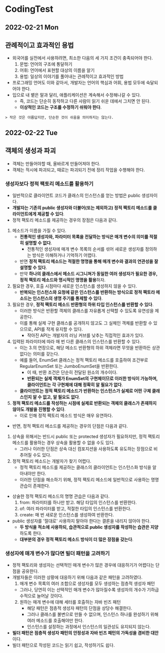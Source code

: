 # CodingTest
## 2022-02-21 Mon

## 관례적이고 효과적인 용법
* 외국어를 실전에서 사용하려면, 최소한 다음의 세 가지 조건이 충족되어야 한다.
  1. 문법: 언어의 구조에 통달하기
  2. 어휘: 언어에서 표현할 대상의 이름을 알기
  3. 용법: 일상의 이야기를 풀어내는 관례적이고 효과적인 방법
* 프로그래밍 언어도 이와 같아서, 개발자는 언어의 핵심과 어휘, 용법 모두에 숙달되어야 한다.
* 입으로 내 뱉은 말과 달리, 애플리케이션은 계속해서 수정해나갈 수 있다.
  * 즉, 코드는 단순히 동작하고 다른 사람이 읽기 쉬운 데에서 그치면 안 된다.
  * **이상적인 코드는 구조를 수정하기 쉬워야 한다**.
```
> 작은 것은 아름답지만, 단순한 것이 쉬움을 의미하지는 않는다.
```

## 2022-02-22 Tue
## 객체의 생성과 파괴
* 객체는 만들어야할 때, 올바르게 만들어져야 한다.
* 객체는 적시에 파괴되고, 때로는 파괴되기 전에 정리 작업을 수행해야 한다.

### 생성자보다 정적 팩토리 메소드를 활용하기
* 일반적으로 클라이언트 코드가 클래스의 인스턴스를 얻는 방법은 public 생성자이다.
* **개발자는 기존의 public 생성자와 더불어(또는 제외하고) 정적 팩토리 메소드를 클라이언트에게 제공할 수 있다**.
* 정적 팩토리 메소드를 제공하는 경우의 장점은 다음과 같다.
1. 메소드가 이름을 가질 수 있다.
   * **전통적인 생성자와, 파라미터 목록을 전달하는 방식은 매개 변수의 의미를 적절히 설명할 수 없다**.
     * 전통적인 생성자에 매개 변수 목록의 순서를 섞어 새로운 생성자를 정의하는 방식은 이해하거나 기억하기 어렵다.
   * 반면 **정적 팩토리 메소드는 적절한 명명을 통해 매개 변수와 결과의 연관성을 잘 설명할 수 있다**.
   * 만약 **하나의 클래스에서 메소드 시그니쳐가 동일한 여러 생성자가 필요한 경우, 정적 팩토리 메소드와 명시적인 명명을 활용**하자.
2. 필요한 경우, 호출 시점마다 새로운 인스턴스를 생성하지 않을 수 있다.
   * **반복되는 인스턴스와 요청에 같은 인스턴스를 반환하는 방식으로 정적 팩토라 메소드는 인스턴스의 생명 주기를 통제할 수 있다**.
3. 필요한 경우, **정적 팩토리 메소드 반환형의 하위 타입 인스턴스를 반환할 수 있다**.
   * 이러한 방식은 반환할 객체의 클래스를 자유롭게 선택할 수 있도록 유연성을 제공한다.
   * 이를 통해 실제 구현 클래스를 공개하지 않고도 그 실체인 객체를 반환할 수 있으므로, API를 작게 유지할 수 있다.
     * 작아진 API는 개발자의 러닝 커브를 낮추는 직접적인 효과가 있다.
4. 입력된 파라미터에 따라 매 번 다른 클래스의 인스턴스를 반환할 수 있다.
   * 이는 3.의 연장으로, 해당 메소드 반환형의 하위 객체라면 무엇을 반환하든 상관없다는 의미를 갖는다.
   * 예를 들어, EnumSet 클래스는 정적 팩토리 메소드를 호출하여 조건부로 RegularEnumSet 또는 JumboEnumSet을 반환한다.
     * 이 때, 반환 조건은 단순히 전달된 원소의 개수이다.
     * **반환되는 실제 객체가 EnumSet의 구현체이므로 이러한 방식이 가능하며, 클라이언트는 각 구현체에 대해 정확히 알 필요가 없다**.
   * **클라이언트는 정적 팩토리 메소드가 반환하는 인스턴스가 실제로 어떤 구체 클래스인지 알 수 없고, 알 필요도 없다**.
5. **정적 팩토리 메소드를 작성하는 시점에 실제로 반환되는 객체의 클래스가 존재하지 않아도 개발을 진행할 수 있다**.
   * 이로 인해 정적 팩토리 메소드 방식은 매우 유연하다.
* 반면, 정적 팩토리 메소드를 제공하는 경우의 단점은 다음과 같다.
1. 상속을 위해서는 반드시 public 또는 protected 생성자가 필요하지만, 정적 팩토리 메소드를 활용하는 경우 상속을 활용할 수 없을 수도 있다.
   * 그러나 이러한 단점은 상속 대신 컴포지션을 사용하도록 유도하는 장점으로 비추어질 수도 있다.
2. 정적 팩토리 메소드는 개발자가 찾기 어렵다.
   * 정적 팩토리 메소드를 제공하는 클래스의 클라이언트는 인스턴스화 방식을 알아내야만 한다.
   * 이러한 단점을 해소하기 위해, 정적 팩토리 메소드에 일반적으로 사용하는 명명 관습이 존재한다.
* 상술한 정적 팩토리 메소드의 명명 관습은 다음과 같다.
  1. from: 파라미터를 하나만 받고. 해당 타입의 인스턴스를 반환한다.
  2. of: 여러 파라미터를 받고, 적절한 타입의 인스턴스를 반환한다.
  3. create: 매 번 새로운 인스턴스를 생성하여 반환한다.
* public 생성자를 '절대로' 사용하지 말아야 한다는 결론을 내리지 않아야 한다.
  * **두 방식을 적소에 사용하되, 습관적으로 public 생성자를 작성하는 습관은 지양**하도록 한다.
  * **대부분의 경우 정적 팩토리 메소드 방식이 더 많은 장점을 갖는다**.

### 생성자에 매개 변수가 많다면 빌더 패턴을 고려하기
* 정적 팩토리와 생성자는 선택적인 매개 변수가 많은 경우에 대응하기가 어렵다는 단점을 공유한다.
* 개발자들은 이러한 상황에 대응하기 위해 다음과 같은 패턴을 고려하였다.
  1. 매개 변수 목록의 여러 조합으로 생성자를 모두 생성하는 점층적 생성자 패턴
    * 그러나, 당연히 이는 선택적인 매개 변수가 많아질수록 생성자의 개수가 기하급수적으로 늘어날 것이다.
  2. 원하는 매개 변수에 대해 세터를 호츌하는 자바 빈즈 패턴
     * 해당 패턴은 점층적 생성자 패턴의 단점을 상당수 해결한다.
     * 그러나 클래스를 불변으로 만들 수 없으며, 인스턴스 하나를 완성하기 위해 여러 메소드를 호출해야만 한다.
     * 인스턴스를 설정하는 과정에서 인스턴스의 일관성도 유지되지 않는다.
* **빌더 패턴은 점층적 생성자 패턴의 안정성과 자바 빈즈 패턴의 가독성을 겸비한 대안**이다.
* 빌더 패턴으로 작성된 코드는 읽기 쉽고, 작성하기도 쉽다.